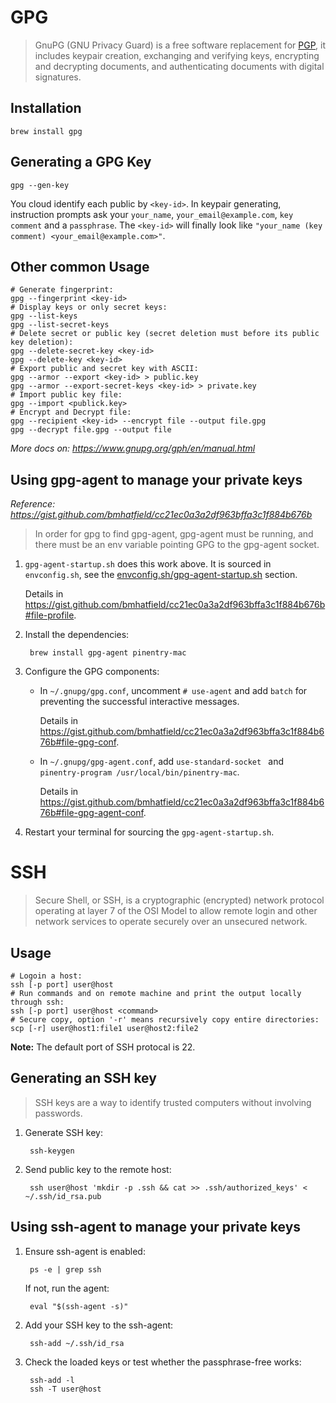 # GPG

> GnuPG (GNU Privacy Guard) is a free software replacement for [PGP](https://en.wikipedia.org/wiki/Pretty_Good_Privacy), it includes keypair creation, exchanging and verifying keys, encrypting and decrypting documents, and authenticating documents with digital signatures.

## Installation

    brew install gpg

## Generating a GPG Key

    gpg --gen-key

You cloud identify each public by `<key-id>`. In keypair generating, instruction prompts ask your `your_name`, `your_email@example.com`, `key comment` and a `passphrase`. The `<key-id>` will finally look like `"your_name (key comment) <your_email@example.com>"`.

## Other common Usage

```shell
# Generate fingerprint:
gpg --fingerprint <key-id>
# Display keys or only secret keys:
gpg --list-keys
gpg --list-secret-keys
# Delete secret or public key (secret deletion must before its public key deletion):
gpg --delete-secret-key <key-id>
gpg --delete-key <key-id>
# Export public and secret key with ASCII:
gpg --armor --export <key-id> > public.key
gpg --armor --export-secret-keys <key-id> > private.key
# Import public key file:
gpg --import <publick.key>
# Encrypt and Decrypt file:
gpg --recipient <key-id> --encrypt file --output file.gpg
gpg --decrypt file.gpg --output file
```

*More docs on: <https://www.gnupg.org/gph/en/manual.html>*

## Using gpg-agent to manage your private keys

*Reference: <https://gist.github.com/bmhatfield/cc21ec0a3a2df963bffa3c1f884b676b>*

> In order for gpg to find gpg-agent, gpg-agent must be running, and there must be an env variable pointing GPG to the gpg-agent socket.

1. `gpg-agent-startup.sh` does this work above. It is sourced in `envconfig.sh`, see the [envconfig.sh/gpg-agent-startup.sh](../envconfig.sh/gpg-agent-startup.sh.html) section.

    Details in <https://gist.github.com/bmhatfield/cc21ec0a3a2df963bffa3c1f884b676b#file-profile>.

2. Install the dependencies:

        brew install gpg-agent pinentry-mac

3. Configure the GPG components:

    * In `~/.gnupg/gpg.conf`, uncomment `# use-agent` and add `batch` for preventing the successful interactive messages. 

        Details in <https://gist.github.com/bmhatfield/cc21ec0a3a2df963bffa3c1f884b676b#file-gpg-conf>.

    * In `~/.gnupg/gpg-agent.conf`, add `use-standard-socket
` and `pinentry-program /usr/local/bin/pinentry-mac`.

        Details in <https://gist.github.com/bmhatfield/cc21ec0a3a2df963bffa3c1f884b676b#file-gpg-agent-conf>.

4. Restart your terminal for sourcing the `gpg-agent-startup.sh`.

# SSH

> Secure Shell, or SSH, is a cryptographic (encrypted) network protocol operating at layer 7 of the OSI Model to allow remote login and other network services to operate securely over an unsecured network.

## Usage

```shell
# Logoin a host:
ssh [-p port] user@host
# Run commands and on remote machine and print the output locally through ssh:
ssh [-p port] user@host <command>
# Secure copy, option '-r' means recursively copy entire directories:
scp [-r] user@host1:file1 user@host2:file2
```
**Note:** The default port of SSH protocal is 22.

## Generating an SSH key

> SSH keys are a way to identify trusted computers without involving passwords.

1. Generate SSH key:

        ssh-keygen
        
2. Send public key to the remote host:

        ssh user@host 'mkdir -p .ssh && cat >> .ssh/authorized_keys' < ~/.ssh/id_rsa.pub

## Using ssh-agent to manage your private keys

1. Ensure ssh-agent is enabled:

        ps -e | grep ssh

    If not, run the agent:

        eval "$(ssh-agent -s)"

2. Add your SSH key to the ssh-agent:

        ssh-add ~/.ssh/id_rsa

3. Check the loaded keys or test whether the passphrase-free works:

        ssh-add -l
        ssh -T user@host

